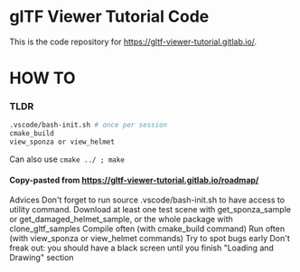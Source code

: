 # glTF Viewer Tutorial Code

This is the code repository for https://gltf-viewer-tutorial.gitlab.io/.

# HOW TO

### TLDR

```bash
.vscode/bash-init.sh # once per session
cmake_build
view_sponza or view_helmet
```

Can also use
`cmake ../ ; make`

#### Copy-pasted from https://gltf-viewer-tutorial.gitlab.io/roadmap/

Advices
Don't forget to run source .vscode/bash-init.sh to have access to utility command.
Download at least one test scene with get_sponza_sample or get_damaged_helmet_sample, or the whole package with clone_gltf_samples
Compile often (with cmake_build command)
Run often (with view_sponza or view_helmet commands)
Try to spot bugs early
Don't freak out: you should have a black screen until you finish "Loading and Drawing" section
